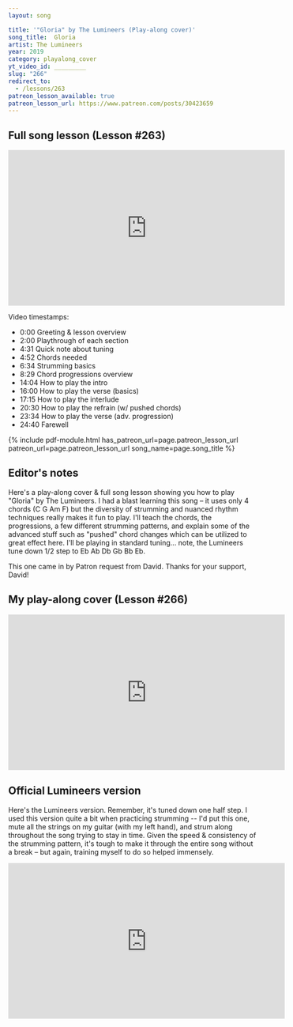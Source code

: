 ```yaml
---
layout: song

title: '"Gloria" by The Lumineers (Play-along cover)'
song_title:  Gloria
artist: The Lumineers
year: 2019
category: playalong_cover
yt_video_id: _________
slug: "266"
redirect_to:
  - /lessons/263
patreon_lesson_available: true
patreon_lesson_url: https://www.patreon.com/posts/30423659
---
```


## Full song lesson (Lesson #263)

<iframe width="560" height="315" src="https://www.youtube.com/embed/iW7gGUq9rWc?showinfo=0" frameborder="0" allowfullscreen></iframe>

Video timestamps:

- 0:00 Greeting & lesson overview
- 2:00 Playthrough of each section
- 4:31 Quick note about tuning
- 4:52 Chords needed
- 6:34 Strumming basics
- 8:29 Chord progressions overview
- 14:04 How to play the intro
- 16:00 How to play the verse (basics)
- 17:15 How to play the interlude
- 20:30 How to play the refrain (w/ pushed chords)
- 23:34 How to play the verse (adv. progression)
- 24:40 Farewell

<!-- Coming soon! -->

{% include pdf-module.html has_patreon_url=page.patreon_lesson_url patreon_url=page.patreon_lesson_url song_name=page.song_title %}

## Editor's notes

Here's a play-along cover & full song lesson showing you how to play "Gloria" by The Lumineers. I had a blast learning this song – it uses only 4 chords (C G Am F) but the diversity of strumming and nuanced rhythm techniques really makes it fun to play. I'll teach the chords, the progressions, a few different strumming patterns, and explain some of the advanced stuff such as "pushed" chord changes which can be utilized to great effect here. I'll be playing in standard tuning... note, the Lumineers tune down 1/2 step to Eb Ab Db Gb Bb Eb.

This one came in by Patron request from David. Thanks for your support, David!


## My play-along cover (Lesson #266)

<iframe width="560" height="315" src="https://www.youtube.com/embed/siFl0GGw9Zg?showinfo=0" frameborder="0" allowfullscreen></iframe>

<!-- Coming later today! -->

## Official Lumineers version

Here's the Lumineers version. Remember, it's tuned down one half step. I used this version quite a bit when practicing strumming -- I'd put this one, mute all the strings on my guitar (with my left hand), and strum along throughout the song trying to stay in time. Given the speed & consistency of the strumming pattern, it's tough to make it through the entire song without a break – but again, training myself to do so helped immensely.

<iframe width="560" height="315" src="https://www.youtube.com/embed/Kok4-aVdyT4" frameborder="0" allow="accelerometer; autoplay; encrypted-media; gyroscope; picture-in-picture" allowfullscreen></iframe>

